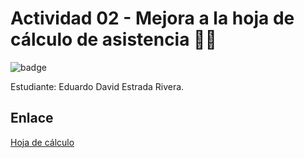 # Actividad 02 - Mejora a la hoja de cálculo de asistencia 👩‍💻

![badge](https://img.shields.io/badge/Asignatura-Gesti%C3%B3n%20de%20proyectos-brightgreen)

Estudiante: Eduardo David Estrada Rivera.

## Enlace

[Hoja de cálculo](https://docs.google.com/spreadsheets/d/1iorf0HLFHNNAeDNxDujJUz-GvdFuUSffsfjxWhlsaqk/edit?usp=sharing)
